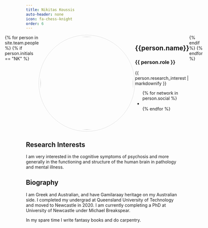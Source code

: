 ```yaml
---
title: Nikitas Koussis
auto-header: none
icon: fa-chess-knight
order: 6
---
```

<head>
<style>
img.portrait {
  border-radius: 50%;
  width: 300px;
  border: 1px solid #ddd;
  padding: 5px;
}
.row {
  display: flex;
  justify-content: center;
}
</style>
</head>

<section>
  <div class="row">
  {% for person in site.team.people %}
	{% if person.initials == "NK" %}
	  <div class="col">
		<img class="portrait" src="{{ person.image }}" alt="">
	  </div> 
	  <div class="col">
	      <h2> {{person.name}} </h2>
              <h3> {{ person.role }} </h3>
		 {{ person.research_interest | markdownify }}
		 <ul class="icons">
		{% for network in person.social %}
		  <li><a href="{{- network.url -}}" class="{{ network.icon }} fa-2x"></a></li>
		{% endfor %}
		</ul>
	  </div> 
	{% endif %}
  {% endfor %}
  </div>
</section>

## Research Interests
I am very interested in the cognitive symptoms of psychosis
and more generally in the functioning and structure of the 
human brain in pathology and mental illness. 

## Biography
I am Greek and Australian, and have Gamilaraay heritage on my Australian side.
I completed my undergrad at Queensland University of Technology and moved to Newcastle in 2020.
I am currently completing a PhD at University of Newcastle under Michael Breakspear.

In my spare time I write fantasy books and do carpentry.
